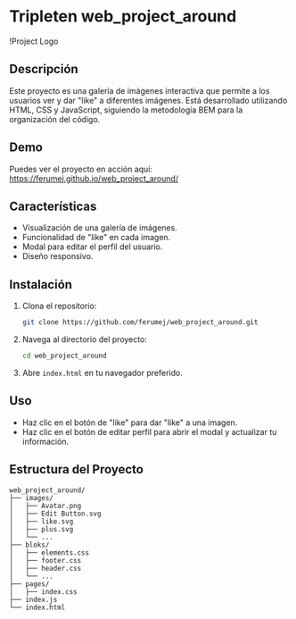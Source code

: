 # Tripleten web_project_around

!Project Logo

## Descripción

Este proyecto es una galería de imágenes interactiva que permite a los usuarios ver y dar "like" a diferentes imágenes. Está desarrollado utilizando HTML, CSS y JavaScript, siguiendo la metodología BEM para la organización del código.

## Demo

Puedes ver el proyecto en acción aquí: https://ferumej.github.io/web_project_around/

## Características

- Visualización de una galería de imágenes.
- Funcionalidad de "like" en cada imagen.
- Modal para editar el perfil del usuario.
- Diseño responsivo.

## Instalación

1. Clona el repositorio:
    ```bash
    git clone https://github.com/ferumej/web_project_around.git
    ```
2. Navega al directorio del proyecto:
    ```bash
    cd web_project_around
    ```
3. Abre `index.html` en tu navegador preferido.

## Uso

- Haz clic en el botón de "like" para dar "like" a una imagen.
- Haz clic en el botón de editar perfil para abrir el modal y actualizar tu información.

## Estructura del Proyecto

```plaintext
web_project_around/
├── images/
│   ├── Avatar.png
│   ├── Edit Button.svg
│   ├── like.svg
│   ├── plus.svg
│   └── ...
├── bloks/
│   ├── elements.css
│   ├── footer.css
│   ├── header.css
│   └── ...
├── pages/
│   ├── index.css
├── index.js
└── index.html

